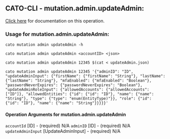 
## CATO-CLI - mutation.admin.updateAdmin:
[Click here](https://api.catonetworks.com/documentation/#mutation-updateAdmin) for documentation on this operation.

### Usage for mutation.admin.updateAdmin:

`cato mutation admin updateAdmin -h`

`cato mutation admin updateAdmin <accountID> <json>`

`cato mutation admin updateAdmin 12345 $(cat < updateAdmin.json)`

`cato mutation admin updateAdmin 12345 '{"adminID": "ID", "updateAdminInput": {"firstName": {"firstName": "String"}, "lastName": {"lastName": "String"}, "mfaEnabled": {"mfaEnabled": "Boolean"}, "passwordNeverExpires": {"passwordNeverExpires": "Boolean"}, "updateAdminRoleInput": {"allowedAccounts": {"allowedAccounts": ["ID"]}, "allowedEntities": {"id": {"id": "ID"}, "name": {"name": "String"}, "type": {"type": "enum(EntityType)"}}, "role": {"id": {"id": "ID"}, "name": {"name": "String"}}}}}'`

#### Operation Arguments for mutation.admin.updateAdmin ####
`accountId` [ID] - (required) N/A 
`adminID` [ID] - (required) N/A 
`updateAdminInput` [UpdateAdminInput] - (required) N/A 
